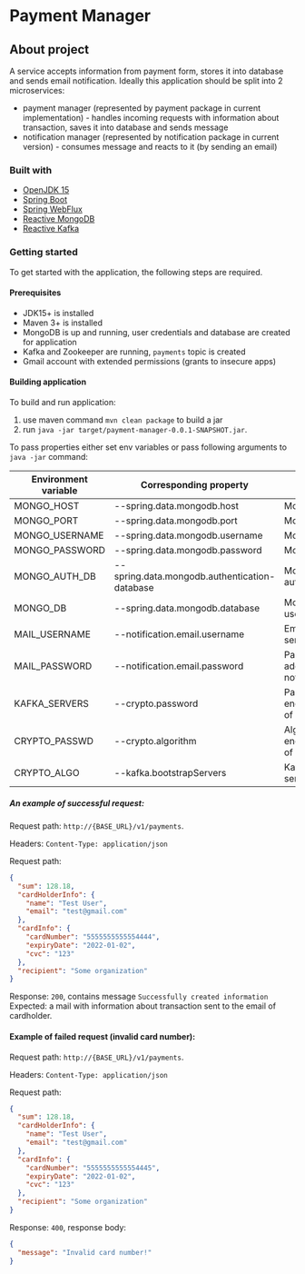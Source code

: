 # Payment Manager

## About project
A service accepts information from payment form, 
stores it into database and sends email notification.
Ideally this application should be split into 2 microservices: 
* payment manager (represented by payment package in current implementation) - 
handles incoming requests with information about transaction, 
saves it into database and sends message
* notification manager (represented by notification package in current version) - 
consumes message and reacts to it (by sending an email)

### Built with
* [OpenJDK 15](http://openjdk.java.net/projects/jdk/15/)
* [Spring Boot](https://spring.io/projects/spring-boot)
* [Spring WebFlux](https://docs.spring.io/spring-framework/docs/current/reference/html/web-reactive.html)
* [Reactive MongoDB](https://docs.spring.io/spring-data/mongodb/docs/current/reference/html/#mongo.reactive)
* [Reactive Kafka](https://projectreactor.io/docs/kafka/release/reference/)

### Getting started
To get started with the application, the following steps are required.

#### Prerequisites
* JDK15+ is installed
* Maven 3+ is installed
* MongoDB is up and running, user credentials and database are created for application 
* Kafka and Zookeeper are running, `payments` topic is created
* Gmail account with extended permissions (grants to insecure apps)

#### Building application
To build and run application:
 1. use maven command `mvn clean package` to build a jar
 2. run `java -jar target/payment-manager-0.0.1-SNAPSHOT.jar`.
 
To pass properties either set env variables or pass following arguments to `java -jar` command:

| Environment variable | Corresponding property | Description | Example |
| ----| ----| ----| ----|
| MONGO_HOST | --spring.data.mongodb.host | MongoDB host | `localhost` |
| MONGO_PORT | --spring.data.mongodb.port | MongoDB port | 27017 |
| MONGO_USERNAME | --spring.data.mongodb.username | MongoDB username | admin |
| MONGO_PASSWORD | --spring.data.mongodb.password | MongoDB password | password |
| MONGO_AUTH_DB | --spring.data.mongodb.authentication-database | MongoDB authentication db | admin |
| MONGO_DB | --spring.data.mongodb.database | MongoDB database used in app | payments |
| MAIL_USERNAME | --notification.email.username | Email address used to send mail | test@gmail.com |
| MAIL_PASSWORD | --notification.email.password | Password to email address for sending notifications | Test123! |
| KAFKA_SERVERS | --crypto.password | Password used in encryption/decryption of sensitive data | Password123! |
| CRYPTO_PASSWD | --crypto.algorithm | Algorithm applied for encryption/decryption of sensitive data | PBEWithMD5AndTripleDES |
| CRYPTO_ALGO | --kafka.bootstrapServers | Kafka bootstrap servers | localhost:9092 |

##### An example of successful request:

Request path: `http://{BASE_URL}/v1/payments`.

Headers: `Content-Type: application/json`

Request path:
```json
{
  "sum": 128.18,
  "cardHolderInfo": {
    "name": "Test User",
    "email": "test@gmail.com"
  },
  "cardInfo": {
    "cardNumber": "5555555555554444",
    "expiryDate": "2022-01-02",
    "cvc": "123"
  },
  "recipient": "Some organization"
}
```

Response: `200`, contains message `Successfully created information`
Expected: a mail with information about transaction sent to the email of cardholder.

#### Example of failed request (invalid card number):
Request path: `http://{BASE_URL}/v1/payments`.

Headers: `Content-Type: application/json`

Request path:
```json
{
  "sum": 128.18,
  "cardHolderInfo": {
    "name": "Test User",
    "email": "test@gmail.com"
  },
  "cardInfo": {
    "cardNumber": "5555555555554445",
    "expiryDate": "2022-01-02",
    "cvc": "123"
  },
  "recipient": "Some organization"
}
```
Response: `400`, response body:
```json
{
  "message": "Invalid card number!"
}
```